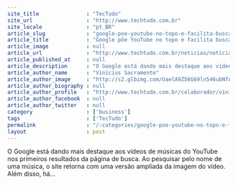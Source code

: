 ```yaml
---
site_title               : "TecTudo"
site_url                 : "http://www.techtudo.com.br"
site_locale              : "pt_BR"
article_slug             : "google-poe-youtube-no-topo-e-facilita-busca-por-videos-de-musicas"
article_title            : "Google põe YouTube no topo e facilita busca por vídeos de músicas"
article_image            : null
article_url              : "http://www.techtudo.com.br/noticias/noticia/2014/02/google-poe-youtube-no-topo-e-facilita-busca-por-videos-de-musicas.html"
article_published_at     : null
article_description      : "O Google está dando mais destaque aos vídeos de músicas do YouTube nos primeiros resultados da página de busca. Ao pesquisar pelo nome de uma música, o site retorna com uma versão ampliada da imagem do vídeo. Além disso, há..."
article_author_name      : "Vinícius Sacramento"
article_author_image     : "http://s2.glbimg.com/UaelA9Z56G69ln546ubNfA3gNJo=/30x30/s2.glbimg.com/w4qyZ2Dv-oS7uLZcIpB2ijD8N1I=/0x0:140x140/140x140/s.glbimg.com/po/tt2/f/original/2014/01/13/original.png"
article_author_biography : null
article_author_profile   : "http://www.techtudo.com.br/colaborador/vinicius-sacramento.html"
article_author_facebook  : null
article_author_twitter   : null
category                 : ['business']
tags                     : ['TecTudo']
permalink                : "/:categories/google-poe-youtube-no-topo-e-facilita-busca-por-videos-de-musicas/"
layout                   : post
---
```


O Google está dando mais destaque aos vídeos de músicas do YouTube nos primeiros resultados da página de busca. Ao pesquisar pelo nome de uma música, o site retorna com uma versão ampliada da imagem do vídeo. Além disso, há...
